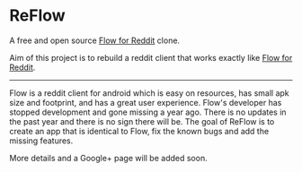 # ReFlow
A free and open source [Flow for Reddit](https://play.google.com/store/apps/details?id=com.deeptrouble.yaarreddit) clone.

Aim of this project is to rebuild a reddit client that works exactly like [Flow for Reddit](https://play.google.com/store/apps/details?id=com.deeptrouble.yaarreddit).


----------

Flow is a reddit client for android which is easy on resources, has small apk size and footprint, and has a great user experience. Flow's developer has stopped development and gone missing a year ago. There is no updates in the past year and there is no sign there will be. The goal of ReFlow is to create an app that is identical to Flow, fix the known bugs and add the missing features.

More details and a Google+ page will be added soon.

